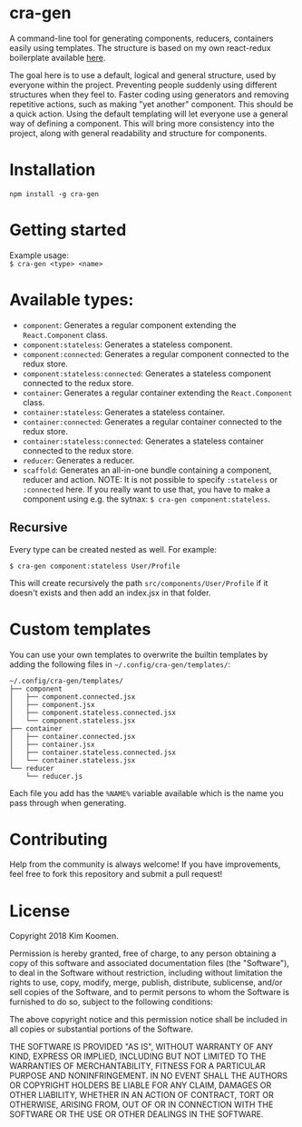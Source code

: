 # cra-gen

A command-line tool for generating components, reducers, containers easily using
templates. The structure is based on my own react-redux boilerplate available
[here](https://github.com/kkoomen/react-boilerplate).

The goal here is to use a default, logical and general structure, used by
everyone within the project. Preventing people suddenly using different
structures when they feel to. Faster coding using generators and removing
repetitive actions, such as making "yet another" component. This should be a
quick action. Using the default templating will let everyone use a general way
of defining a component.  This will bring more consistency into the project,
along with general readability and structure for components.

# Installation

`npm install -g cra-gen`

# Getting started

Example usage:<br/> `$ cra-gen <type> <name>`

# Available types:

- `component`: Generates a regular component extending the `React.Component`
  class.
- `component:stateless`: Generates a stateless component.
- `component:connected`: Generates a regular component connected to the redux
  store.
- `component:stateless:connected`: Generates a stateless component connected to
  the redux store.
- `container`: Generates a regular container extending the `React.Component`
  class.
- `container:stateless`: Generates a stateless container.
- `container:connected`: Generates a regular container connected to the redux
  store.
- `container:stateless:connected`: Generates a stateless container connected to
  the redux store.
- `reducer`: Generates a reducer.
- `scaffold`: Generates an all-in-one bundle containing a component, reducer and
  action. NOTE: It is not possible to specify `:stateless` or `:connected` here.
  If you really want to use that, you have to make a component using e.g. the
  sytnax: `$ cra-gen component:stateless`.

## Recursive

Every type can be created nested as well. For example:

`$ cra-gen component:stateless User/Profile`

This will create recursively the path `src/components/User/Profile` if it
doesn't exists and then add an index.jsx in that folder.

# Custom templates

You can use your own templates to overwrite the builtin templates by adding the
following files in `~/.config/cra-gen/templates/`:

```
~/.config/cra-gen/templates/
├── component
│   ├── component.connected.jsx
│   ├── component.jsx
│   ├── component.stateless.connected.jsx
│   └── component.stateless.jsx
├── container
│   ├── container.connected.jsx
│   ├── container.jsx
│   ├── container.stateless.connected.jsx
│   └── container.stateless.jsx
└── reducer
    └── reducer.js
```

Each file you add has the `%NAME%` variable available which is the name you pass
through when generating.

# Contributing

Help from the community is always welcome! If you have improvements, feel free
to fork this repository and submit a pull request!

# License
Copyright 2018 Kim Koomen.

Permission is hereby granted, free of charge, to any person obtaining a copy of
this software and associated documentation files (the "Software"), to deal in
the Software without restriction, including without limitation the rights to
use, copy, modify, merge, publish, distribute, sublicense, and/or sell copies of
the Software, and to permit persons to whom the Software is furnished to do so,
subject to the following conditions:

The above copyright notice and this permission notice shall be included in all
copies or substantial portions of the Software.

THE SOFTWARE IS PROVIDED "AS IS", WITHOUT WARRANTY OF ANY KIND, EXPRESS OR
IMPLIED, INCLUDING BUT NOT LIMITED TO THE WARRANTIES OF MERCHANTABILITY, FITNESS
FOR A PARTICULAR PURPOSE AND NONINFRINGEMENT. IN NO EVENT SHALL THE AUTHORS OR
COPYRIGHT HOLDERS BE LIABLE FOR ANY CLAIM, DAMAGES OR OTHER LIABILITY, WHETHER
IN AN ACTION OF CONTRACT, TORT OR OTHERWISE, ARISING FROM, OUT OF OR IN
CONNECTION WITH THE SOFTWARE OR THE USE OR OTHER DEALINGS IN THE SOFTWARE.
